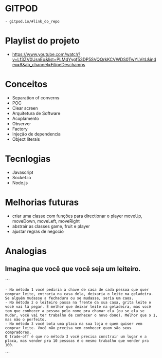 # GITPOD

    - gitpod.io/#link_do_repo

# Playlist do projeto

- https://www.youtube.com/watch?v=Lf3ZV0UsnEo&list=PLMdYygf53DP5SVQQrkKCVWDS0TwYLVitL&index=8&ab_channel=FilipeDeschamps

# Conceitos

- Separation of converns
- POC
- Clear screen
- Arquitetura de Software
- Acoplamento
- Observer
- Factory
- Injeção de dependencia
- Object literals

# Tecnlogias

- Javascript
- Socket.io
- Node.js

# Melhorias futuras

- criar uma classe com funções para directionar o player moveUp, moveDown, moveLeft, moveRight
- abstrair as classes game, fruit e player
- ajustar regras de negocio

# Analogias

## Imagina que você que você seja um leiteiro.

ˋˋˋ

    - No método 1 você pediria a chave de casa de cada pessoa que quer comprar leite, entraria na casa dela, deixaria o leite na geladeira. Se alguém mudasse a fechadura ou se mudasse, seria um caos.
    - No método 2 o leiteiro passa na frente da sua casa, grita leite e você vai lá pegar. É melhor que deixar leite na geladeira, mas você tem que conhecer a pessoa pelo nome pra chamar ela (ou se ela se mudar, você vai ter trabalho de conhecer o novo dono). Melhor que o 1, mas não o perfeito.
    - No método 3 você bota uma placa na sua loja e quem quiser vem comprar leite. Você não precisa nem conhecer quem são seus compradores.
    O trade-off é que no método 3 você precisa construir um lugar e a placa, mas vender pra 10 pessoas é o mesmo trabalho que vender pra 100.

ˋˋˋ
